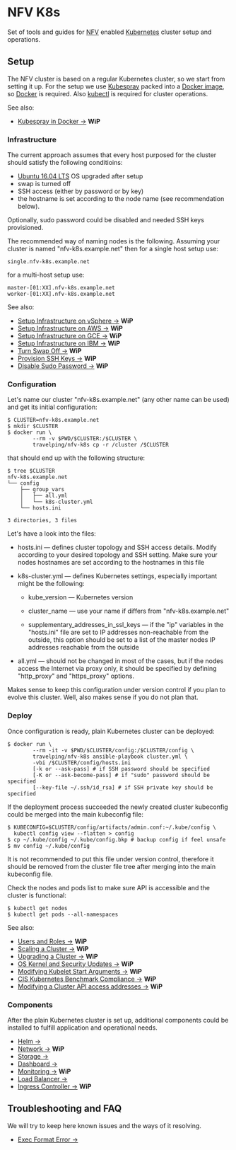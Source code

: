 # NFV K8s

Set of tools and guides for [NFV] enabled [Kubernetes] cluster setup and
operations.

## Setup

The NFV cluster is based on a regular Kubernetes cluster, so we start from
setting it up. For the setup we use [Kubespray] packed into a [Docker image],
so [Docker] is required. Also [kubectl] is required for cluster operations.

See also:

* [Kubespray in Docker →] **WiP**

### Infrastructure

The current approach assumes that every host purposed for the cluster should
satisfy the following conditioins:

* [Ubuntu 16.04 LTS] OS upgraded after setup
* swap is turned off
* SSH access (either by password or by key)
* the hostname is set according to the node name (see recommendation below).

Optionally, sudo password could be disabled and needed SSH keys provisioned.

The recommended way of naming nodes is the following. Assuming your cluster
is named "nfv-k8s.example.net" then for a single host setup use:

```
single.nfv-k8s.example.net
```

for a multi-host setup use:

```
master-[01:XX].nfv-k8s.example.net
worker-[01:XX].nfv-k8s.example.net
```

See also:

* [Setup Infrastructure on vSphere →] **WiP**
* [Setup Infrastructure on AWS →] **WiP**
* [Setup Infrastructure on GCE →] **WiP**
* [Setup Infrastructure on IBM →] **WiP**
* [Turn Swap Off →] **WiP**
* [Provision SSH Keys →] **WiP**
* [Disable Sudo Password →] **WiP**

### Configuration

Let's name our cluster "nfv-k8s.example.net" (any other name can be used)
and get its initial configuration:

```
$ CLUSTER=nfv-k8s.example.net
$ mkdir $CLUSTER
$ docker run \
        --rm -v $PWD/$CLUSTER:/$CLUSTER \
        travelping/nfv-k8s cp -r /cluster /$CLUSTER
```

that should end up with the following structure:

```
$ tree $CLUSTER
nfv-k8s.example.net
└── config
    ├── group_vars
    │   ├── all.yml
    │   └── k8s-cluster.yml
    └── hosts.ini

3 directories, 3 files
```

Let's have a look into the files:

 * hosts.ini — defines cluster topology and SSH access details. Modify according
   to your desired topology and SSH setting. Make sure your nodes hostnames are
   set according to the hostnames in this file

 * k8s-cluster.yml — defines Kubernetes settings, especially important might be
   the following:

   - kube_version — Kubernetes version

   - cluster_name — use your name if differs from "nfv-k8s.example.net"

   - supplementary_addresses\_in\_ssl\_keys — if the "ip" variables in the
     "hosts.ini" file are set to IP addresses non-reachable from the outside,
     this option should be set to a list of the master nodes IP addresses
     reachable from the outside

 * all.yml — should not be changed in most of the cases, but if the nodes access
   the Internet via proxy only, it should be specified by defining "http_proxy"
   and "https_proxy" options.

Makes sense to keep this configuration under version control if you plan to
evolve this cluster. Well, also makes sense if you do not plan that.

### Deploy

Once configuration is ready, plain Kubernetes cluster can be deployed:

```
$ docker run \
        --rm -it -v $PWD/$CLUSTER/config:/$CLUSTER/config \
        travelping/nfv-k8s ansible-playbook cluster.yml \
        -vbi /$CLUSTER/config/hosts.ini
        [-k or --ask-pass] # if SSH password should be specified
        [-K or --ask-become-pass] # if "sudo" password should be specified
        [--key-file ~/.ssh/id_rsa] # if SSH private key should be specified
```

If the deployment process succeeded the newly created cluster kubeconfig could
be merged into the main kubeconfig file:

```
$ KUBECONFIG=$CLUSTER/config/artifacts/admin.conf:~/.kube/config \
  kubectl config view --flatten > config
$ cp ~/.kube/config ~/.kube/config.bkp # backup config if feel unsafe
$ mv config ~/.kube/config
```

It is not recommended to put this file under version control, therefore it
should be removed from the cluster file tree after merging into the main
kubeconfig file.

Check the nodes and pods list to make sure API is accessible and the cluster is
functional:

```
$ kubectl get nodes
$ kubectl get pods --all-namespaces
```

See also:

* [Users and Roles →] **WiP**
* [Scaling a Cluster →] **WiP**
* [Upgrading a Cluster →] **WiP**
* [OS Kernel and Security Updates →] **WiP**
* [Modifying Kubelet Start Arguments →] **WiP**
* [CIS Kubernetes Benchmark Compliance →] **WiP**
* [Modifying a Cluster API access addresses →] **WiP**

### Components

After the plain Kubernetes cluster is set up, additional components could be
installed to fulfill application and operational needs.

* [Helm →]
* [Network →] **WiP**
* [Storage →]
* [Dashboard →]
* [Monitoring →] **WiP**
* [Load Balancer →]
* [Ingress Controller →] **WiP**

## Troubleshooting and FAQ

We will try to keep here known issues and the ways of it resolving.

* [Exec Format Error →]

<!-- Links -->

[NFV]: https://en.wikipedia.org/wiki/Network_function_virtualization
[Docker]: https://docs.docker.com
[Docker image]: Dockerfile
[kubectl]: https://kubernetes.io/docs/tasks/tools/install-kubectl/#install-kubectl
[Kubespray]: https://github.com/kubernetes-incubator/kubespray
[Kubernetes]: https://kubernetes.io
[Ubuntu 16.04 LTS]: http://releases.ubuntu.com/16.04

[Kubespray in Docker →]: docs/kubespray_in_docker.md

[Setup Infrastructure on vSphere →]: docs/vSphere.md
[Setup Infrastructure on IBM →]: docs/IBM.md
[Setup Infrastructure on AWS →]: docs/AWS.md
[Setup Infrastructure on GCE →]: docs/GCE.md

[Provision SSH Keys →]: docs/SSH_keys.md
[Turn Swap Off →]: docs/turn_swap_off.md
[Disable Sudo Password →]: docs/disable_sudo_password.md

[Users and Roles →]: docs/users_and_roles.md
[Scaling a Cluster →]: docs/scaling.md
[Upgrading a Cluster →]: docs/upgrade.md
[OS Kernel and Security Updates →]: docs/OS_update.md
[Modifying Kubelet Start Arguments →]: docs/kubelet.md
[CIS Kubernetes Benchmark Compliance →]: docs/cis_benchmark.md
[Modifying a Cluster API access addresses →]: docs/access_addresses.md

[Helm →]: docs/components/helm.md
[Network →]: docs/components/network.md
[Storage →]: docs/components/storage.md
[Dashboard →]: docs/components/dashboard.md
[Monitoring →]: docs/components/monitoring.md
[Load Balancer →]: docs/components/loadbalancer.md
[Ingress Controller →]: docs/components/ingress_controller.md

[Exec Format Error →]: docs/troubleshooting/exec_format_error.md
